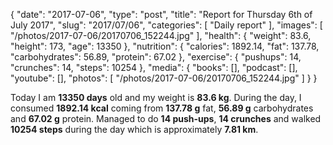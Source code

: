 {
    "date": "2017-07-06",
    "type": "post",
    "title": "Report for Thursday 6th of July 2017",
    "slug": "2017\/07\/06",
    "categories": [
        "Daily report"
    ],
    "images": [
        "\/photos\/2017-07-06\/20170706_152244.jpg"
    ],
    "health": {
        "weight": 83.6,
        "height": 173,
        "age": 13350
    },
    "nutrition": {
        "calories": 1892.14,
        "fat": 137.78,
        "carbohydrates": 56.89,
        "protein": 67.02
    },
    "exercise": {
        "pushups": 14,
        "crunches": 14,
        "steps": 10254
    },
    "media": {
        "books": [],
        "podcast": [],
        "youtube": [],
        "photos": [
            "\/photos\/2017-07-06\/20170706_152244.jpg"
        ]
    }
}

Today I am <strong>13350 days</strong> old and my weight is <strong>83.6 kg</strong>. During the day, I consumed <strong>1892.14 kcal</strong> coming from <strong>137.78 g</strong> fat, <strong>56.89 g</strong> carbohydrates and <strong>67.02 g</strong> protein. Managed to do <strong>14 push-ups</strong>, <strong>14 crunches</strong> and walked <strong>10254 steps</strong> during the day which is approximately <strong>7.81 km</strong>.